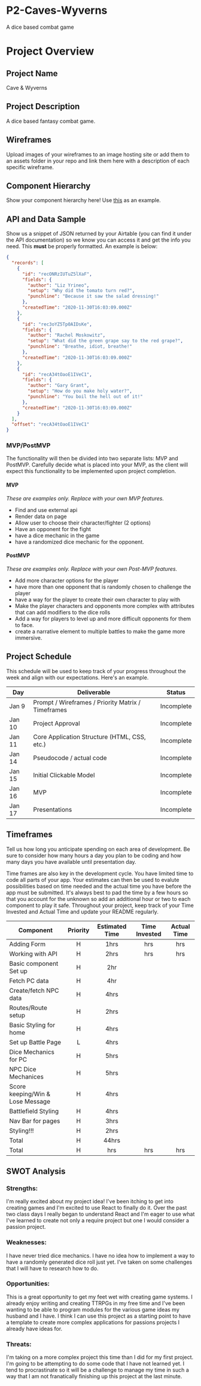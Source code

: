 # P2-Caves-Wyverns

A dice based combat game

# Project Overview

## Project Name

Cave & Wyverns

## Project Description

A dice based fantasy combat game.

## Wireframes

Upload images of your wireframes to an image hosting site or add them to an assets folder in your repo and link them here with a description of each specific wireframe.

## Component Hierarchy

Show your component hierarchy here! Use [this](https://cms-assets.tutsplus.com/uploads/users/1795/posts/30352/image/GettingStartedWithReduxTutorial-React-Component-Structure.png) as an example.

## API and Data Sample

Show us a snippet of JSON returned by your Airtable (you can find it under the API documentation) so we know you can access it and get the info you need. This **must** be properly formatted. An example is below:

```json
{
  "records": [
    {
      "id": "recONRzIUTuZ5lXaF",
      "fields": {
        "author": "Liz Yrineo",
        "setup": "Why did the tomato turn red?",
        "punchline": "Because it saw the salad dressing!"
      },
      "createdTime": "2020-11-30T16:03:09.000Z"
    },
    {
      "id": "rec3oYZ5Tp0AIDsKe",
      "fields": {
        "author": "Rachel Moskowitz",
        "setup": "What did the green grape say to the red grape?",
        "punchline": "Breathe, idiot, breathe!"
      },
      "createdTime": "2020-11-30T16:03:09.000Z"
    },
    {
      "id": "recA34tOaoE1IVeC1",
      "fields": {
        "author": "Gary Grant",
        "setup": "How do you make holy water?",
        "punchline": "You boil the hell out of it!"
      },
      "createdTime": "2020-11-30T16:03:09.000Z"
    }
  ],
  "offset": "recA34tOaoE1IVeC1"
}
```

### MVP/PostMVP

The functionality will then be divided into two separate lists: MVP and PostMVP. Carefully decide what is placed into your MVP, as the client will expect this functionality to be implemented upon project completion.

#### MVP

_These are examples only. Replace with your own MVP features._

- Find and use external api
- Render data on page
- Allow user to choose their character/fighter (2 options)
- Have an opponent for the fight
- have a dice mechanic in the game
- have a randomized dice mechanic for the opponent.

#### PostMVP

_These are examples only. Replace with your own Post-MVP features._

- Add more character options for the player
- have more than one opponent that is randomly chosen to challenge the player
- have a way for the player to create their own character to play with
- Make the player characters and opponents more complex with attributes that can add modifiers to the dice rolls
- Add a way for players to level up and more difficult opponents for them to face.
- create a narrative element to multiple battles to make the game more immersive.

## Project Schedule

This schedule will be used to keep track of your progress throughout the week and align with our expectations. Here's an example.

| Day    | Deliverable                                        | Status     |
| ------ | -------------------------------------------------- | ---------- |
| Jan 9  | Prompt / Wireframes / Priority Matrix / Timeframes | Incomplete |
| Jan 10 | Project Approval                                   | Incomplete |
| Jan 11 | Core Application Structure (HTML, CSS, etc.)       | Incomplete |
| Jan 14 | Pseudocode / actual code                           | Incomplete |
| Jan 15 | Initial Clickable Model                            | Incomplete |
| Jan 16 | MVP                                                | Incomplete |
| Jan 17 | Presentations                                      | Incomplete |

## Timeframes

Tell us how long you anticipate spending on each area of development. Be sure to consider how many hours a day you plan to be coding and how many days you have available until presentation day.

Time frames are also key in the development cycle. You have limited time to code all parts of your app. Your estimates can then be used to evalute possibilities based on time needed and the actual time you have before the app must be submitted. It's always best to pad the time by a few hours so that you account for the unknown so add an additional hour or two to each component to play it safe. Throughout your project, keep track of your Time Invested and Actual Time and update your README regularly.

| Component                        | Priority | Estimated Time | Time Invested | Actual Time |
| -------------------------------- | :------: | :------------: | :-----------: | :---------: |
| Adding Form                      |    H     |      1hrs      |      hrs      |     hrs     |
| Working with API                 |    H     |      2hrs      |      hrs      |     hrs     |
| Basic component Set up           |    H     |      2hr       |               |             |
| Fetch PC data                    |    H     |      4hr       |               |             |
| Create/fetch NPC data            |    H     |      4hrs      |               |             |
| Routes/Route setup               |    H     |      2hrs      |               |             |
| Basic Styling for home           |    H     |      4hrs      |               |             |
| Set up Battle Page               |    L     |      4hrs      |               |             |
| Dice Mechanics for PC            |    H     |      5hrs      |               |             |
| NPC Dice Mechanices              |    H     |      5hrs      |               |             |
| Score keeping/Win & Lose Message |    H     |      4hrs      |               |             |
| Battlefield Styling              |    H     |      4hrs      |               |             |
| Nav Bar for pages                |    H     |      3hrs      |               |             |
| Styling!!!                       |    H     |      2hrs      |               |             |
| Total                            |    H     |     44hrs      |               |             |
| Total                            |    H     |      hrs       |      hrs      |     hrs     |

## SWOT Analysis

### Strengths:

I'm really excited about my project idea! I've been itching to get into creating games and I'm excited to use React to finally do it. Over the past two class days I really began to understand React and I'm eager to use what I've learned to create not only a require project but one I would consider a passion project.

### Weaknesses:

I have never tried dice mechanics. I have no idea how to implement a way to have a randomly generated dice roll just yet. I've taken on some challenges that I will have to research how to do.

### Opportunities:

This is a great opportunity to get my feet wet with creating game systems. I already enjoy writing and creating TTRPGs in my free time and I've been wanting to be able to program modules for the various game ideas my husband and I have. I think I can use this project as a starting point to have a template to create more complex applications for passions projects I already have ideas for.

### Threats:

I'm taking on a more complex project this time than I did for my first project. I'm going to be attempting to do some code that I have not learned yet. I tend to procrastinate so it will be a challenge to manage my time in such a way that I am not franatically finishing up this project at the last minute.
